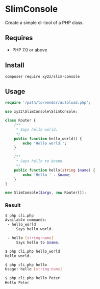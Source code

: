 # SlimConsole

Create a simple cli-tool of a PHP class.


## Requires
- PHP 7.0 or above


## Install
`composer require xy2z/slim-console`


## Usage
```php
require '/path/to/vendor/autoload.php';

use xy2z\SlimConsole\SlimConsole;

class Router {
	/**
	 * Says hello world.
	 */
	public function hello_world() {
		echo 'Hello world.';
	}

	/**
	 * Says hello to $name.
	 */
	public function hello(string $name) {
		echo 'Hello ' . $name;
	}
}

new SlimConsole($argv, new Router());
```


### Result
```bash
$ php cli.php
Available commands:
 - hello_world
     Says hello world.

 - hello [string:name]
     Says hello to $name.
```

```bash
$ php cli.php hello_world
Hello world.
```

```bash
$ php cli.php hello
Usage: hello [string:name]
```

```bash
$ php cli.php hello Peter
Hello Peter
```
